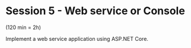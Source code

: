 # Session 5 - Web service or Console

(120 min = 2h)

Implement a web service application using ASP.NET Core.

